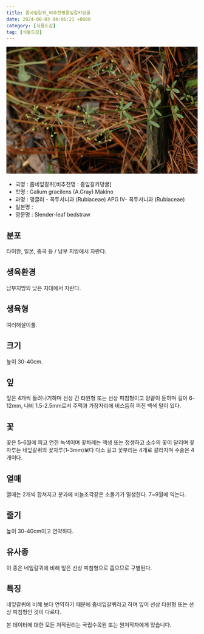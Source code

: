 ```yaml
---
title: 좀네잎갈퀴_비추천명좀잎갈키덩굴
date: 2024-08-03 04:06:21 +0800
category: [식물도감]
tag: [식물도감]
---
```




![좀네잎갈퀴[비추천명 : 좀잎갈키덩굴]](/assets/img/fileUpload/plants/basic/Rubiaceae/Galium/18028/18028_2_th2.JPG)
- 국명 : 좀네잎갈퀴[비추천명 : 좀잎갈키덩굴]
- 학명 : Galium gracilens (A.Gray) Makino
- 과명 : 앵글러 - 꼭두서니과 (Rubiaceae) APG Ⅳ- 꼭두서니과 (Rubiaceae)
- 일본명 : 
- 영문명 : Slender-leaf bedstraw


## 분포
타이완, 일본, 중국 등 / 남부 지방에서 자란다.
## 생육환경
남부지방의 낮은 지대에서 자란다.
## 생육형
여러해살이풀.
## 크기
높이 30-40cm.
## 잎
잎은 4개씩 돌려나기하며 선상 긴 타원형 또는 선상 피침형이고 양끝이 둔하며 길이 6-12mm, 나비 1.5-2.5mm로서 주맥과 가장자리에 비스듬히 퍼진 백색 털이 있다.
## 꽃
꽃은 5-6월에 피고 연한 녹색이며 꽃차례는 액생 또는 정생하고 소수의 꽃이 달리며 꽃자루는 네잎갈퀴의 꽃자루(1-3mm)보다 다소 길고 꽃부리는 4개로 갈라지며 수술은 4개이다.
## 열매
열매는 2개씩 합쳐지고 분과에 비늘조각같은 소돌기가 밀생한다.  7~9월에 익는다.
## 줄기
높이 30-40cm이고 연약하다.
## 유사종
이 종은 네잎갈퀴에 비해 잎은 선상 피침형으로 좁으므로 구별된다.
## 특징
네잎갈퀴에 비해 보다 연약하기 때문에 좀네잎갈퀴라고 하며 잎이 선상 타원형 또는 선상 피침형인 것이 다르다.






본 데이터에 대한 모든 저작권리는 국립수목원 또는 원저작자에게 있습니다.
